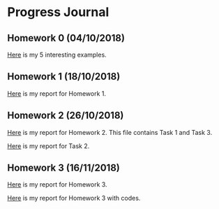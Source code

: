 # Progress Journal

## Homework 0 (04/10/2018)

[Here](files/elifkonyar_homework_0.html) is my 5 interesting examples.

## Homework 1 (18/10/2018)

[Here](files/IE582_HW1.html) is my report for Homework 1.

## Homework 2 (26/10/2018)

[Here](files/IE582_HW2.html) is my report for Homework 2. This file contains Task 1 and Task 3.

[Here](files/IE582_HW2_PART2.html) is my report for Task 2.

## Homework 3 (16/11/2018)

[Here](files/IE582_HW3.html) is my report for Homework 3.

[Here](files/IE582_HW3_kodlu.html) is my report for Homework 3 with codes.

